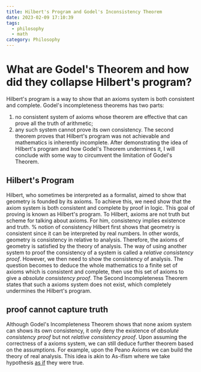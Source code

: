 ```yaml
---
title: Hilbert's Program and Godel's Inconsistency Theorem
date: 2023-02-09 17:10:39
tags:
  - philosophy
  - math
category: Philosophy
---
```


# What are Godel's Theorem and how did they collapse Hilbert's program?

Hilbert's program is a way to show that an axioms system is both consistent and complete.
Godel's incompleteness theorems has two parts:
1. no consistent system of axioms whose theorem are effective that can prove all the truth of arithmetic;
2. any such system cannot prove its own consistency.
The second theorem proves that Hilbert's program was not achievable and mathematics is inherently incomplete.
After demonstrating the idea of Hilbert's program and how Godel's Theorem undermines it,
I will conclude with some way to circumvent the limitation of Godel's Theorem.

## Hilbert's Program

Hilbert, who sometimes be interpreted as a formalist,
aimed to show that geometry is founded by its axioms.
To achieve this, we need show that the axiom system is both consistent and complete by proof in logic.
This goal of proving is known as Hilbert's program.
To Hilbert, axioms are not truth but scheme for talking about axioms.
For him, consistency implies existence and truth.
% notion of consistency
Hilbert first shows that geometry is consistent
since it can be interpreted by real numbers.
In other words, geometry is consistency in relative to analysis.
Therefore, the axioms of geometry is satisfied by the theory of analysis.
The way of using another system to proof the consistency of a system 
is called a *relative consistency proof*.
However, we then need to show the consistency of analysis.
The question becomes to deduce the whole mathematics to a finite set of axioms which is consistent and complete,
then use this set of axioms to give a *absolute consistency proof*.
The Second Incompleteness Theorem states that such a axioms system does not exist,
which completely undermines the Hilbert's program.

## proof cannot capture truth

Although Godel's Incompleteness Theorem shows that none axiom system can shows its own consistency,
it only deny the existence of *absolute consistency proof* but not *relative consistency proof*.
Upon assuming the correctness of a axioms system,
we can still deduce further theorem based on the assumptions.
For example, upon the Peano Axioms we can build the theory of real analysis.
This idea is akin to As-ifism where
we take hypothesis <u>as if</u> they were true.
